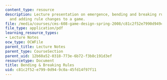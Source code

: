 ```yaml
---
content_type: resource
description: Lecture presentation on emergence, bending and breaking rules, cheating,
  and adding rule changes to a game.
file: /media/courses/cms-608-game-design-spring-2008/c81c2f52e7990d949c0a45fd14f97f11_MITCMS_608s08_lec24.pdf
file_type: application/pdf
learning_resource_types:
- Lecture Notes
ocw_type: OCWFile
parent_title: Lecture Notes
parent_type: CourseSection
parent_uid: 12b60a52-0318-773e-6b72-f3b8c191d3ef
resourcetype: Document
title: Bending & Breaking Rules
uid: c81c2f52-e799-0d94-9c0a-45fd14f97f11
---
```

